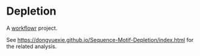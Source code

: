 # Depletion

A [workflowr][] project.

[workflowr]: https://github.com/jdblischak/workflowr

 See https://dongyuexie.github.io/Sequence-Motif-Depletion/index.html for the related analysis.
